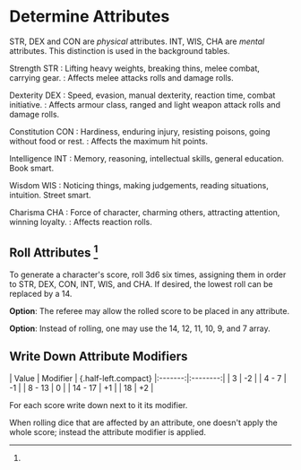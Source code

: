 
# Determine Attributes

<!--
## The Attributes
-->

STR, DEX and CON are _physical_ attributes. INT, WIS, CHA are _mental_ attributes. This distinction is used in the background tables.

Strength STR
: Lifting heavy weights, breaking thins, melee combat, carrying gear.
: Affects melee attacks rolls and damage rolls.

Dexterity DEX
: Speed, evasion, manual dexterity, reaction time, combat initiative.
: Affects armour class, ranged and light weapon attack rolls and damage rolls.

Constitution CON
: Hardiness, enduring injury, resisting poisons, going without food or rest.
: Affects the maximum hit points.

Intelligence INT
: Memory, reasoning, intellectual skills, general education. Book smart.

Wisdom WIS
: Noticing things, making judgements, reading situations, intuition. Street smart.

Charisma CHA
: Force of character, charming others, attracting attention, winning loyalty.
: Affects reaction rolls.

## Roll Attributes [^1]

To generate a character's score, roll 3d6 six times, assigning them in order to STR, DEX, CON, INT, WIS, and CHA. If desired, the lowest roll can be replaced by a 14.

[^1]:

  **Option**: The referee may allow the rolled score to be placed in any attribute.

  **Option**: Instead of rolling, one may use the 14, 12, 11, 10, 9, and 7 array.


## Write Down Attribute Modifiers

| Value   | Modifier | {.half-left.compact}
|:-------:|:--------:|
| 3       |       -2 |
| 4 - 7   |       -1 |
| 8 - 13  |        0 |
| 14 - 17 |       +1 |
| 18      |       +2 |

For each score write down next to it its modifier.

When rolling dice that are affected by an attribute, one doesn't apply the whole score; instead the attribute modifier is applied.

